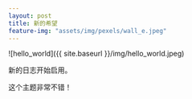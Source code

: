 ```yaml
---
layout: post
title: 新的希望
feature-img: "assets/img/pexels/wall_e.jpeg"
---
```


![hello_world]({{ site.baseurl }}/img/hello_world.jpeg)

新的日志开始启用。

这个主题非常不错！

